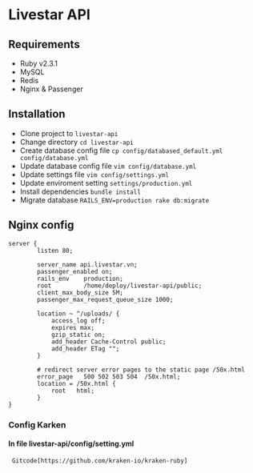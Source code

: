 # Livestar API

## Requirements
- Ruby v2.3.1
- MySQL
- Redis
- Nginx & Passenger

## Installation
- Clone project to `livestar-api`
- Change directory `cd livestar-api`
- Create database config file `cp config/databased_default.yml config/database.yml`
- Update database config file `vim config/database.yml`
- Update settings file `vim config/settings.yml`
- Update enviroment setting `settings/production.yml`
- Install dependencies `bundle install`
- Migrate database `RAILS_ENV=production rake db:migrate`

## Nginx config
```
server {
        listen 80;

        server_name api.livestar.vn;
        passenger_enabled on;
        rails_env    production;
        root         /home/deploy/livestar-api/public;
        client_max_body_size 5M;
        passenger_max_request_queue_size 1000;

        location ~ ^/uploads/ {
            access_log off;
            expires max;
            gzip_static on;
            add_header Cache-Control public;
            add_header ETag "";
        }

        # redirect server error pages to the static page /50x.html
        error_page   500 502 503 504  /50x.html;
        location = /50x.html {
            root   html;
        }
}

```

### Config Karken 

#### In file livestar-api/config/setting.yml
```
 Gitcode[https://github.com/kraken-io/kraken-ruby]


```